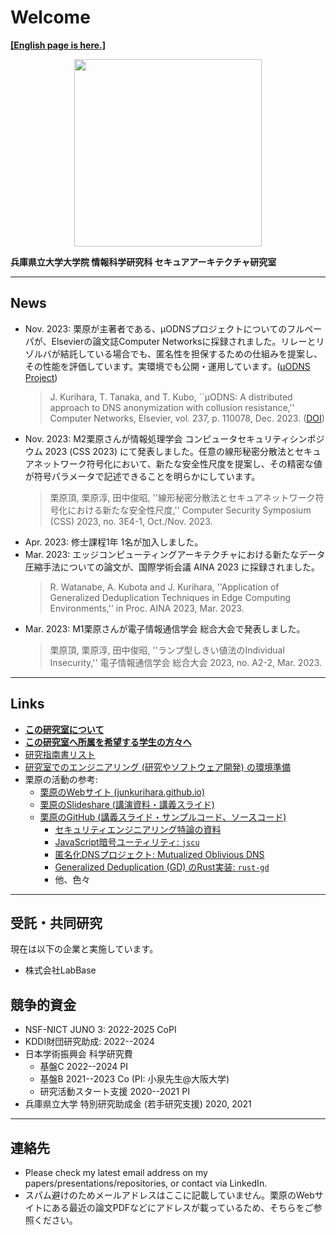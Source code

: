 # Welcome

[**[English page is here.]**](./en.md)

<div align="center">
<img src="./images/logo.png" width="300" text="Logo 2020">
</div>

**兵庫県立大学大学院 情報科学研究科 セキュアアーキテクチャ研究室**

---

## News

- Nov. 2023: 栗原が主著者である、&mu;ODNSプロジェクトについてのフルペーパが、Elsevierの論文誌Computer Networksに採録されました。リレーとリゾルバが結託している場合でも、匿名性を担保するための仕組みを提案し、その性能を評価しています。実環境でも公開・運用しています。([&mu;ODNS Project](https://junkurihara.github.io/dns))
  > J. Kurihara, T. Tanaka, and T. Kubo, ``&mu;ODNS: A distributed approach to DNS anonymization with collusion resistance,'' Computer Networks, Elsevier, vol. 237, p. 110078, Dec. 2023. ([DOI](https://doi.org/10.1016/j.comnet.2023.110078))
- Nov. 2023: M2栗原さんが情報処理学会 コンピュータセキュリティシンポジウム 2023 (CSS 2023) にて発表しました。任意の線形秘密分散法とセキュアネットワーク符号化において、新たな安全性尺度を提案し、その精密な値が符号パラメータで記述できることを明らかにしています。
  > 栗原頂, 栗原淳, 田中俊昭, ''線形秘密分散法とセキュアネットワーク符号化における新たな安全性尺度,'' Computer Security Symposium (CSS) 2023, no. 3E4-1, Oct./Nov. 2023.
- Apr. 2023: 修士課程1年 1名が加入しました。
- Mar. 2023: エッジコンピューティングアーキテクチャにおける新たなデータ圧縮手法についての論文が、国際学術会議 AINA 2023 に採録されました。
  > R. Watanabe, A. Kubota and J. Kurihara, ''Application of Generalized Deduplication Techniques in Edge Computing Environments,'' in Proc. AINA 2023, Mar. 2023.
- Mar. 2023: M1栗原さんが電子情報通信学会 総合大会で発表しました。
  > 栗原頂, 栗原淳, 田中俊昭, ''ランプ型しきい値法のIndividual Insecurity,'' 電子情報通信学会 総合大会 2023, no. A2-2, Mar. 2023.

---

## Links

- [**この研究室について**](./ja/about.md)
- [**この研究室へ所属を希望する学生の方々へ**](./ja/to-students.md)
- [研究指南書リスト](./ja/research-guides.md)
- [研究室でのエンジニアリング (研究やソフトウェア開発) の環境準備](./ja/engineering-env.md)
- 栗原の活動の参考:
  - [栗原のWebサイト (junkurihara.github.io)](https://junkurihara.github.io/)
  - [栗原のSlideshare (講演資料・講義スライド)](https://www.slideshare.net/JunKurihara2)
  - [栗原のGitHub (講義スライド・サンプルコード、ソースコード)](https://github.com/junkurihara)
    - [セキュリティエンジニアリング特論の資料](https://github.com/junkurihara/lecture-security_engineering)
    - [JavaScript暗号ユーティリティ: `jscu`](https://github.com/junkurihara/jscu)
    - [匿名化DNSプロジェクト: Mutualized Oblivious DNS](https://junkurihara.github.io/dns/)
    - [Generalized Deduplication (GD) のRust実装: `rust-gd`](https://github.com/junkurihara/rust-gd)
    - 他、色々

---

## 受託・共同研究

現在は以下の企業と実施しています。

- 株式会社LabBase

## 競争的資金

- NSF-NICT JUNO 3: 2022-2025 CoPI
- KDDI財団研究助成: 2022--2024
- 日本学術振興会 科学研究費
  - 基盤C 2022--2024 PI
  - 基盤B 2021--2023 Co (PI: 小泉先生@大阪大学)
  - 研究活動スタート支援 2020--2021 PI
- 兵庫県立大学 特別研究助成金 (若手研究支援) 2020, 2021

---

## 連絡先

- Please check my latest email address on my papers/presentations/repositories, or contact via LinkedIn.
- スパム避けのためメールアドレスはここに記載していません。栗原のWebサイトにある最近の論文PDFなどにアドレスが載っているため、そちらをご参照ください。
